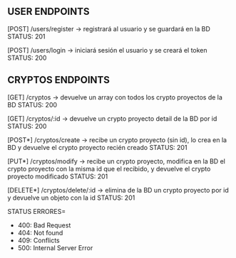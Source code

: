## USER ENDPOINTS

[POST] /users/register -> registrará al usuario y se guardará en la BD
STATUS: 201

[POST] /users/login -> iniciará sesión el usuario y se creará el token
STATUS: 200

## CRYPTOS ENDPOINTS

[GET] /cryptos -> devuelve un array con todos los crypto proyectos de la BD
STATUS: 200

[GET] /cryptos/:id -> devuelve un crypto proyecto detail de la BD por id
STATUS: 200

[POST*] /cryptos/create -> recibe un crypto proyecto (sin id), lo crea en la BD y devuelve el crypto proyecto recién creado
STATUS: 201

[PUT*] /cryptos/modify -> recibe un crypto proyecto, modifica en la BD el crypto proyecto con la misma id que el recibido, y devuelve el crypto proyecto modificado
STATUS: 201

[DELETE*] /cryptos/delete/:id -> elimina de la BD un crypto proyecto por id y devuelve un objeto con la id
STATUS: 201

STATUS ERRORES=

- 400: Bad Request
- 404: Not found
- 409: Conflicts
- 500: Internal Server Error
